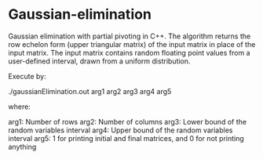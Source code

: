 # Gaussian-elimination
Gaussian elimination with partial pivoting in C++.
The algorithm returns the row echelon form (upper triangular matrix) of the input matrix in place of the input matrix.
The input matrix contains random floating point values from a user-defined interval, drawn from a uniform distribution.

Execute by:

./gaussianElimination.out arg1 arg2 arg3 arg4 arg5

where:

arg1: Number of rows
arg2: Number of columns
arg3: Lower bound of the random variables interval
arg4: Upper bound of the random variables interval
arg5: 1 for printing initial and final matrices, and 0 for not printing anything
